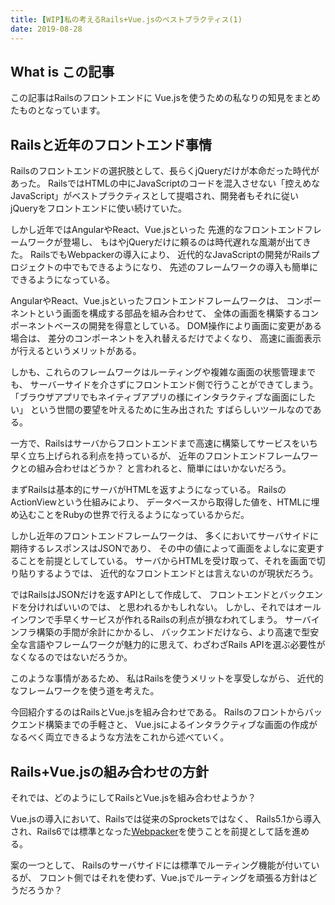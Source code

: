 ```yaml
---
title: [WIP]私の考えるRails+Vue.jsのベストプラクティス(1)
date: 2019-08-28
---
```


## What is この記事

この記事はRailsのフロントエンドに
Vue.jsを使うための私なりの知見をまとめたものとなっています。

## Railsと近年のフロントエンド事情

Railsのフロントエンドの選択肢として、長らくjQueryだけが本命だった時代があった。
RailsではHTMLの中にJavaScriptのコードを混入させない「控えめなJavaScript」がベストプラクティスとして提唱され、開発者もそれに従いjQueryをフロントエンドに使い続けていた。

しかし近年ではAngularやReact、Vue.jsといった
先進的なフロントエンドフレームワークが登場し、
もはやjQueryだけに頼るのは時代遅れな風潮が出てきた。
RailsでもWebpackerの導入により、
近代的なJavaScriptの開発がRailsプロジェクトの中でもできるようになり、
先述のフレームワークの導入も簡単にできるようになっている。

AngularやReact、Vue.jsといったフロントエンドフレームワークは、
コンポーネントという画面を構成する部品を組み合わせて、
全体の画面を構築するコンポーネントベースの開発を得意としている。
DOM操作により画面に変更がある場合は、
差分のコンポーネントを入れ替えるだけでよくなり、
高速に画面表示が行えるというメリットがある。

しかも、これらのフレームワークはルーティングや複雑な画面の状態管理までも、
サーバーサイドを介さずにフロントエンド側で行うことができてしまう。
「ブラウザアプリでもネイティブアプリの様にインタラクティブな画面にしたい」
という世間の要望を叶えるために生み出された
すばらしいツールなのである。

一方で、Railsはサーバからフロントエンドまで高速に構築してサービスをいち早く立ち上げられる利点を持っているが、
近年のフロントエンドフレームワークとの組み合わせはどうか？
と言われると、簡単にはいかないだろう。

まずRailsは基本的にサーバがHTMLを返すようになっている。
RailsのActionViewという仕組みにより、
データベースから取得した値を、HTMLに埋め込むことをRubyの世界で行えるようになっているからだ。

しかし近年のフロントエンドフレームワークは、
多くにおいてサーバサイドに期待するレスポンスはJSONであり、
その中の値によって画面をよしなに変更することを前提としてしている。
サーバからHTMLを受け取って、それを画面で切り貼りするようでは、
近代的なフロントエンドとは言えないのが現状だろう。

ではRailsはJSONだけを返すAPIとして作成して、
フロントエンドとバックエンドを分ければいいのでは、
と思われるかもしれない。
しかし、それではオールインワンで手早くサービスが作れるRailsの利点が損なわれてしまう。
サーバインフラ構築の手間が余計にかかるし、
バックエンドだけなら、より高速で型安全な言語やフレームワークが魅力的に思えて、わざわざRails APIを選ぶ必要性がなくなるのではないだろうか。

このような事情があるため、
私はRailsを使うメリットを享受しながら、
近代的なフレームワークを使う道を考えた。

今回紹介するのはRailsとVue.jsを組み合わせである。
Railsのフロントからバックエンド構築までの手軽さと、
Vue.jsによるインタラクティブな画面の作成がなるべく両立できるような方法をこれから述べていく。

## Rails+Vue.jsの組み合わせの方針

それでは、どのようにしてRailsとVue.jsを組み合わせようか？

Vue.jsの導入において、Railsでは従来のSprocketsではなく、
Rails5.1から導入され、Rails6では標準となった[Webpacker](https://github.com/rails/webpacker)を使うことを前提として話を進める。

案の一つとして、
Railsのサーバサイドには標準でルーティング機能が付いているが、
フロント側ではそれを使わず、Vue.jsでルーティングを頑張る方針はどうだろうか？


